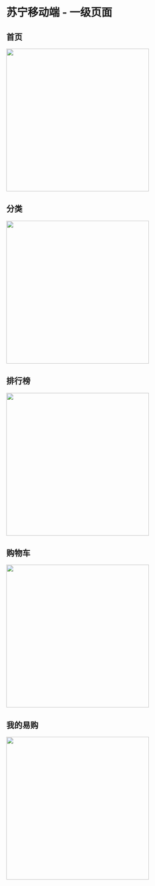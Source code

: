 # 苏宁移动端 - 一级页面

## 首页

<img src="https://user-images.githubusercontent.com/61956206/160031315-30e60ee6-d896-4024-af24-cd05e79b494c.png" alt="" width="375">

## 分类

<img src="https://user-images.githubusercontent.com/61956206/160031550-71cdf4e8-ebb5-49ba-99eb-f5127b2ae221.png" alt="" width="375">

## 排行榜

<img src="https://user-images.githubusercontent.com/61956206/160031726-fa23a12b-81cf-484b-b271-e03eae3c7b14.png" alt="" width="375">

## 购物车

<img src="https://user-images.githubusercontent.com/61956206/160031760-dc332dff-ad8c-4810-b750-6ddf75e7d157.png" alt="" width="375">

## 我的易购

<img src="https://user-images.githubusercontent.com/61956206/160031781-99f1152b-94e1-4972-b102-314fd609d0e1.png" alt="" width="375">
